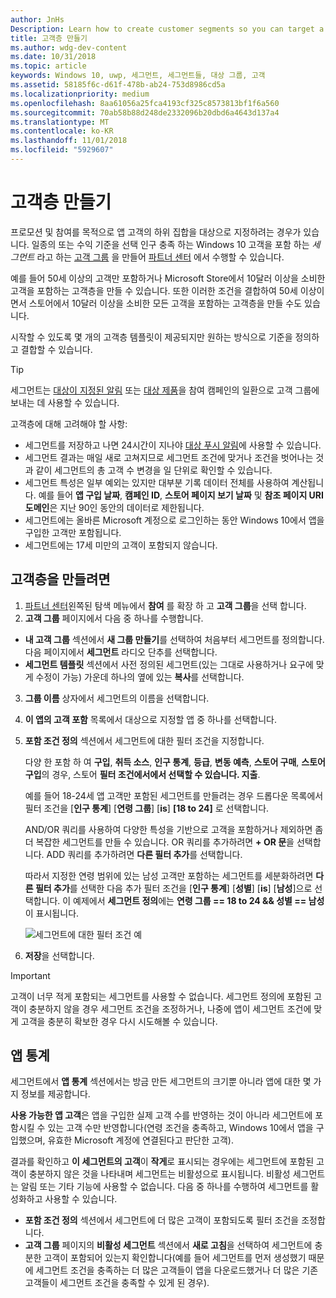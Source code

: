 ```yaml
---
author: JnHs
Description: Learn how to create customer segments so you can target a subset of your customer base for promotional or engagement purposes.
title: 고객층 만들기
ms.author: wdg-dev-content
ms.date: 10/31/2018
ms.topic: article
keywords: Windows 10, uwp, 세그먼트, 세그먼트들, 대상 그룹, 고객
ms.assetid: 58185f6c-d61f-478b-ab24-753d8986cd5a
ms.localizationpriority: medium
ms.openlocfilehash: 8aa61056a25fca4193cf325c8573813bf1f6a560
ms.sourcegitcommit: 70ab58b88d248de2332096b20dbd6a4643d137a4
ms.translationtype: MT
ms.contentlocale: ko-KR
ms.lasthandoff: 11/01/2018
ms.locfileid: "5929607"
---
```

# <a name="create-customer-segments"></a>고객층 만들기

프로모션 및 참여를 목적으로 앱 고객의 하위 집합을 대상으로 지정하려는 경우가 있습니다. 일종의 또는 수익 기준을 선택 인구 충족 하는 Windows 10 고객을 포함 하는 *세그먼트* 라고 하는 [고객 그룹](create-customer-groups.md) 을 만들어 [파트너 센터](https://partner.microsoft.com/dashboard) 에서 수행할 수 있습니다.

예를 들어 50세 이상의 고객만 포함하거나 Microsoft Store에서 10달러 이상을 소비한 고객을 포함하는 고객층을 만들 수 있습니다. 또한 이러한 조건을 결합하여 50세 이상이면서 스토어에서 10달러 이상을 소비한 모든 고객을 포함하는 고객층을 만들 수도 있습니다. 

시작할 수 있도록 몇 개의 고객층 템플릿이 제공되지만 원하는 방식으로 기준을 정의하고 결합할 수 있습니다.

> [!TIP]
> 세그먼트는 [대상이 지정된 알림](send-push-notifications-to-your-apps-customers.md) 또는 [대상 제품](use-targeted-offers-to-maximize-engagement-and-conversions.md)을 참여 캠페인의 일환으로 고객 그룹에 보내는 데 사용할 수 있습니다.

고객층에 대해 고려해야 할 사항:
- 세그먼트를 저장하고 나면 24시간이 지나야 [대상 푸시 알림](send-push-notifications-to-your-apps-customers.md)에 사용할 수 있습니다.
- 세그먼트 결과는 매일 새로 고쳐지므로 세그먼트 조건에 맞거나 조건을 벗어나는 것과 같이 세그먼트의 총 고객 수 변경을 일 단위로 확인할 수 있습니다.
- 세그먼트 특성은 일부 예외는 있지만 대부분 기록 데이터 전체를 사용하여 계산됩니다. 예를 들어 **앱 구입 날짜**, **캠페인 ID**, **스토어 페이지 보기 날짜** 및 **참조 페이지 URI 도메인**은 지난 90인 동안의 데이터로 제한됩니다.
- 세그먼트에는 올바른 Microsoft 계정으로 로그인하는 동안 Windows 10에서 앱을 구입한 고객만 포함됩니다. 
- 세그먼트에는 17세 미만의 고객이 포함되지 않습니다.

## <a name="to-create-a-customer-segment"></a>고객층을 만들려면

1.  [파트너 센터](https://partner.microsoft.com/dashboard)왼쪽된 탐색 메뉴에서 **참여** 를 확장 하 고 **고객 그룹**을 선택 합니다.
2.  **고객 그룹** 페이지에서 다음 중 하나를 수행합니다.
 - **내 고객 그룹** 섹션에서 **새 그룹 만들기**를 선택하여 처음부터 세그먼트를 정의합니다. 다음 페이지에서 **세그먼트** 라디오 단추를 선택합니다.
 - **세그먼트 템플릿** 섹션에서 사전 정의된 세그먼트(있는 그대로 사용하거나 요구에 맞게 수정이 가능) 가운데 하나의 옆에 있는 **복사**를 선택합니다.
3.  **그룹 이름** 상자에서 세그먼트의 이름을 선택합니다.
4.  **이 앱의 고객 포함** 목록에서 대상으로 지정할 앱 중 하나를 선택합니다.
5.  **포함 조건 정의** 섹션에서 세그먼트에 대한 필터 조건을 지정합니다.

    다양 한 포함 하 여 **구입**, **취득 소스**, **인구 통계**, **등급**, **변동 예측**, **스토어 구매**, **스토어 구입**의 경우, 스토어 **필터 조건에서에서 선택할 수 있습니다. 지출**.

    예를 들어 18-24세 앱 고객만 포함된 세그먼트를 만들려는 경우 드롭다운 목록에서 필터 조건을 [**인구 통계**] [**연령 그룹**] [**is**] **[18 to 24]** 로 선택합니다.

    AND/OR 쿼리를 사용하여 다양한 특성을 기반으로 고객을 포함하거나 제외하면 좀 더 복잡한 세그먼트를 만들 수 있습니다. OR 쿼리를 추가하려면 **+ OR 문**을 선택합니다. ADD 쿼리를 추가하려면 **다른 필터 추가**를 선택합니다.

    따라서 지정한 연령 범위에 있는 남성 고객만 포함하는 세그먼트를 세분화하려면 **다른 필터 추가**를 선택한 다음 추가 필터 조건을 [**인구 통계**] [**성별**] [**is**] [**남성**]으로 선택합니다. 이 예제에서 **세그먼트 정의**에는 **연령 그룹 == 18 to 24 &amp;&amp; 성별 == 남성**이 표시됩니다.

    ![세그먼트에 대한 필터 조건 예](images/create-segment-inclusions.png)
6. **저장**을 선택합니다.

> [!IMPORTANT]
> 고객이 너무 적게 포함되는 세그먼트를 사용할 수 없습니다. 세그먼트 정의에 포함된 고객이 충분하지 않을 경우 세그먼트 조건을 조정하거나, 나중에 앱이 세그먼트 조건에 맞게 고객을 충분히 확보한 경우 다시 시도해볼 수 있습니다.


## <a name="app-statistics"></a>앱 통계

세그먼트에서 **앱 통계** 섹션에서는 방금 만든 세그먼트의 크기뿐 아니라 앱에 대한 몇 가지 정보를 제공합니다.

**사용 가능한 앱 고객**은 앱을 구입한 실제 고객 수를 반영하는 것이 아니라 세그먼트에 포함시킬 수 있는 고객 수만 반영합니다(연령 조건을 충족하고, Windows 10에서 앱을 구입했으며, 유효한 Microsoft 계정에 연결된다고 판단한 고객).

결과를 확인하고 **이 세그먼트의 고객**이 **작게**로 표시되는 경우에는 세그먼트에 포함된 고객이 충분하지 않은 것을 나타내며 세그먼트는 비활성으로 표시됩니다. 비활성 세그먼트는 알림 또는 기타 기능에 사용할 수 없습니다. 다음 중 하나를 수행하여 세그먼트를 활성화하고 사용할 수 있습니다.

- **포함 조건 정의** 섹션에서 세그먼트에 더 많은 고객이 포함되도록 필터 조건을 조정합니다.
- **고객 그룹** 페이지의 **비활성 세그먼트** 섹션에서 **새로 고침**을 선택하여 세그먼트에 충분한 고객이 포함되어 있는지 확인합니다(예를 들어 세그먼트를 먼저 생성했기 때문에 세그먼트 조건을 충족하는 더 많은 고객들이 앱을 다운로드했거나 더 많은 기존 고객들이 세그먼트 조건을 충족할 수 있게 된 경우).
